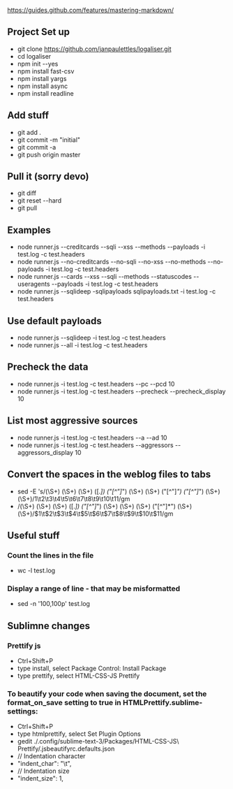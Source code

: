 https://guides.github.com/features/mastering-markdown/


## Project Set up

* git clone https://github.com/janpaulettles/logaliser.git
* cd logaliser
* npm init --yes
* npm install fast-csv
* npm install yargs
* npm install async
* npm install readline

## Add stuff
* git add .
* git commit -m "initial"
* git commit -a
* git push origin master


## Pull it (sorry devo)
* git diff
* git reset --hard
* git pull


## Examples

* node runner.js --creditcards --sqli --xss --methods --payloads -i test.log -c test.headers
* node runner.js --no-creditcards --no-sqli --no-xss --no-methods --no-payloads -i test.log -c test.headers
* node runner.js --cards --xss --sqli --methods --statuscodes --useragents --payloads -i test.log -c test.headers 
* node runner.js --sqlideep -sqlipayloads sqlipayloads.txt -i test.log -c test.headers

## Use default payloads
* node runner.js --sqlideep -i test.log -c test.headers
* node runner.js --all -i test.log -c test.headers 

## Precheck the data
* node runner.js -i test.log -c test.headers --pc --pcd 10
* node runner.js -i test.log -c test.headers --precheck --precheck_display 10

## List most aggressive sources
* node runner.js -i test.log -c test.headers --a --ad 10
* node runner.js -i test.log -c test.headers --aggressors --aggressors_display 10

## Convert the spaces in the weblog files to tabs


* sed -E 's/(\S+) (\S+) (\S+) (\[.*\]) ("[^"]*") (\S+) (\S+) ("[^"]*") ("[^"]*") (\S+) (\S+)/1\t2\t3\t4\t5\t6\t7\t8\t9\t10\t11/gm
* /(\S+) (\S+) (\S+) (\[.*\]) ("[^"]*") (\S+) (\S+) (\S+) ("[^"]*") (\S+) (\S+)/$1\t$2\t$3\t$4\t$5\t$6\t$7\t$8\t$9\t$10\t$11/gm


## Useful stuff

### Count the lines in the file
* wc -l test.log

### Display a range of line - that may be misformatted
* sed -n '100,100p' test.log









## Sublimne changes

### Prettify js
* Ctrl+Shift+P
* type install, select Package Control: Install Package
* type prettify, select HTML-CSS-JS Prettify

### To beautify your code when saving the document, set the format_on_save setting to true in HTMLPrettify.sublime-settings:
* Ctrl+Shift+P
* type htmlprettify, select Set Plugin Options
* gedit ./.config/sublime-text-3/Packages/HTML-CSS-JS\ Prettify/.jsbeautifyrc.defaults.json 
* // Indentation character
* "indent_char": "\t",
* // Indentation size
* "indent_size": 1,
